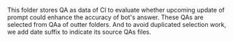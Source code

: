 This folder stores QA as data of CI to evaluate whether upcoming update of prompt could enhance the accuracy of bot's answer. These QAs are selected from QAa of outter folders. And to avoid duplicated selection work, we add date suffix to indicate its source QAs files.

